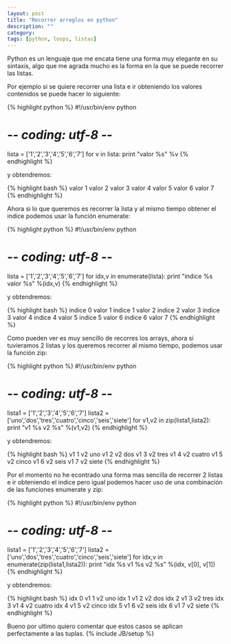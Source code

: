 ```yaml
---
layout: post
title: "Recorrer arreglos en python"
description: ""
category: 
tags: [python, loops, listas]
---
```


Python es un lenguaje que me encata tiene una forma muy elegante en su sintaxis, algo que me agrada mucho es la forma en la que se
puede recorrer las listas.

Por ejemplo si se quiere recorrer una lista e ir obteniendo los valores contenidos se puede hacer lo siguiente:

{% highlight python %}
#!/usr/bin/env python
# -*- coding: utf-8 -*-
lista = ['1','2','3','4','5','6','7']
for v in lista:
	print "valor %s" %v
{% endhighlight %}

y obtendremos:

{% highlight bash %}
valor 1
valor 2
valor 3
valor 4
valor 5
valor 6
valor 7
{% endhighlight %}

Ahora si lo que queremos es recorrer la lista y al mismo tiempo obtener el indice podemos usar la función enumerate:

{% highlight python %}
#!/usr/bin/env python
# -*- coding: utf-8 -*-
lista = ['1','2','3','4','5','6','7']
for idx,v in enumerate(lista):
	print "indice %s valor %s" %(idx,v)
{% endhighlight %}

y obtendremos:

{% highlight bash %}
indice 0 valor 1
indice 1 valor 2
indice 2 valor 3
indice 3 valor 4
indice 4 valor 5
indice 5 valor 6
indice 6 valor 7
{% endhighlight %}

Como pueden ver es muy sencillo de recorres los arrays, ahora si tuvieramos 2 listas y los queremos recorrer al mismo tiempo, podemos
usar la función zip:

{% highlight python %}
#!/usr/bin/env python
# -*- coding: utf-8 -*-
lista1 = ['1','2','3','4','5','6','7']
lista2 = ['uno','dos','tres','cuatro','cinco','seis','siete']
for v1,v2 in zip(lista1,lista2):
	print "v1 %s v2 %s" %(v1,v2)
{% endhighlight %}

y obtendremos:

{% highlight bash %}
v1 1 v2 uno
v1 2 v2 dos
v1 3 v2 tres
v1 4 v2 cuatro
v1 5 v2 cinco
v1 6 v2 seis
v1 7 v2 siete
{% endhighlight %}

Por el momento no he econtrado una forma mas sencilla de recorrer 2 listas e ir obteniendo el indice pero igual podemos hacer uso 
de una combinación de las funciones enumerate y zip:

{% highlight python %}
#!/usr/bin/env python
# -*- coding: utf-8 -*-
lista1 = ['1','2','3','4','5','6','7']
lista2 = ['uno','dos','tres','cuatro','cinco','seis','siete']
for idx,v in enumerate(zip(lista1,lista2)):
	print "idx %s v1 %s v2 %s" %(idx, v[0], v[1])
{% endhighlight %}

y obtendremos:

{% highlight bash %}
idx 0 v1 1 v2 uno
idx 1 v1 2 v2 dos
idx 2 v1 3 v2 tres
idx 3 v1 4 v2 cuatro
idx 4 v1 5 v2 cinco
idx 5 v1 6 v2 seis
idx 6 v1 7 v2 siete
{% endhighlight %}


Bueno por ultimo quiero comentar que estos casos se aplican perfectamente a las tuplas.
{% include JB/setup %}
